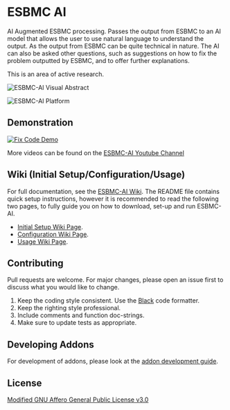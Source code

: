 # ESBMC AI

AI Augmented ESBMC processing. Passes the output from ESBMC to an AI model that allows the user to use natural language to understand the output. As the output from ESBMC can be quite technical in nature. The AI can also be asked other questions, such as suggestions on how to fix the problem outputted by ESBMC, and to offer further explanations.

This is an area of active research.

![ESBMC-AI Visual Abstract](docs/assets/images/esbmc-ai_framework.png)

![ESBMC-AI Platform](docs/assets/images/platform_diag.png)

## Demonstration

[![Fix Code Demo](https://img.youtube.com/vi/anpRa6GpVdU/0.jpg)](https://www.youtube.com/watch?v=anpRa6GpVdU)

More videos can be found on the [ESBMC-AI Youtube Channel](https://www.youtube.com/@esbmc-ai)

## Wiki (Initial Setup/Configuration/Usage)

For full documentation, see the [ESBMC-AI Wiki](https://github.com/Yiannis128/esbmc-ai/wiki). The README file contains quick setup instructions, however it is recommended to read the following two pages, to fully guide you on how to download, set-up and run ESBMC-AI.

* [Initial Setup Wiki Page](https://github.com/Yiannis128/esbmc-ai/wiki/Initial-Setup).
* [Configuration Wiki Page](https://github.com/Yiannis128/esbmc-ai/wiki/Configuration).
* [Usage Wiki Page](https://github.com/Yiannis128/esbmc-ai/wiki/Initial-Setup#usage).

## Contributing

Pull requests are welcome. For major changes, please open an issue first
to discuss what you would like to change.

1. Keep the coding style consistent. Use the [Black](https://pypi.org/project/black/) code formatter.
2. Keep the righting style professional.
3. Include comments and function doc-strings.
4. Make sure to update tests as appropriate.

## Developing Addons

For development of addons, please look at the [addon development guide]().

## License

[Modified GNU Affero General Public License v3.0](https://github.com/Yiannis128/esbmc-ai/blob/master/LICENSE)
